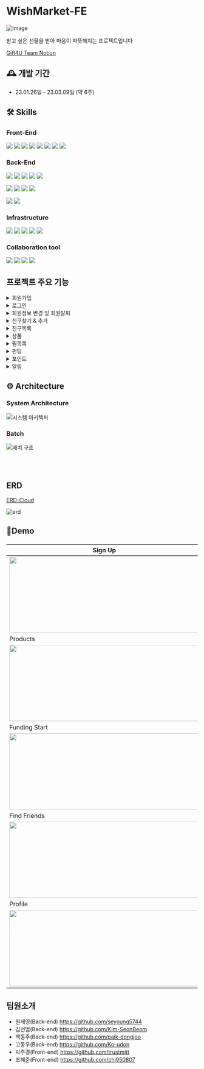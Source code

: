 # WishMarket-FE
![image](https://user-images.githubusercontent.com/113013495/224330528-670aded4-b5d6-4836-aa7d-9e053b43db52.png)


받고 싶은 선물을 받아 마음이 따뜻해지는 프로젝트입니다

[Gift4U Team Notion](https://www.notion.so/Gift4U-Gift-for-you-dc8c3ba1c8724c41b2a798699a92ac36)

## 🕰️ 개발 기간
* 23.01.26일 - 23.03.09일 (약 6주)

## 🛠️ Skills
### Front-End
<img src="https://img.shields.io/badge/react-61DAFB?style=for-the-badge&logo=react&logoColor=white"> <img src="https://img.shields.io/badge/TypeScript-3178C6?style=for-the-badge&logo=TypeScript&logoColor=white"> 
<img src="https://img.shields.io/badge/Vite-646CFF?style=for-the-badge&logo=Vite&logoColor=white"> <img src="https://img.shields.io/badge/Recoil-0075EB?style=for-the-badge"> <img src="https://img.shields.io/badge/React Router-CA4245?style=for-the-badge&logo=sasReact Routers&logoColor=white"> <img src="https://img.shields.io/badge/Axios-5A29E4?style=for-the-badge&logo=Axios&logoColor=white"> <img src="https://img.shields.io/badge/Scss-cc6699?style=for-the-badge&logo=sass&logoColor=white"> 
<img src="https://img.shields.io/badge/CSS Modules-c4c4c4?style=for-the-badge&logo=CSS Modules&logoColor=000000"> 



### Back-End

<img src="https://img.shields.io/badge/java-%23ED8B00.svg?style=for-the-badge&logo=java&logoColor=white">  <img src="https://img.shields.io/badge/spring boot-6DB33F?style=for-the-badge&logo=springboot&logoColor=white"> <img src="https://img.shields.io/badge/spring batch-6DB33F?style=for-the-badge&logo=springboot&logoColor=white"> <img src="https://img.shields.io/badge/spring security-6DB33F?style=for-the-badge&logo=spring security&logoColor=white"> <img src="https://img.shields.io/badge/gradle-2D4999?style=for-the-badge&logo=gradle&logoColor=white">

<img src="https://img.shields.io/badge/JPA-6DB33F?style=for-the-badge"> <img src="https://img.shields.io/badge/QueryDql-7957D5?style=for-the-badge&logo=QueryDql&logoColor=white"> <img src="https://img.shields.io/badge/mariaDB-003545?style=for-the-badge&logo=mariaDB&logoColor=white"> <img src="https://img.shields.io/badge/redis-DC382D?style=for-the-badge&logo=redis&logoColor=white"> 

<img src="https://img.shields.io/badge/JWT-black?style=for-the-badge&logo=JSON%20web%20tokens"> <img src="https://img.shields.io/badge/Server Sent Event-B5314C?style=for-the-badge&logo=net%20web%20tokens">

### Infrastructure
<img src="https://img.shields.io/badge/Docker-2496ED?style=for-the-badge&logo=Docker&logoColor=white"> <img src="https://img.shields.io/badge/Amazon EC2-FF9900?style=for-the-badge&logo=Amazon EC2&logoColor=white"> <img src="https://img.shields.io/badge/Amazon RDS-527FFF?style=for-the-badge&logo=Amazon RDS&logoColor=white"> <img src="https://img.shields.io/badge/Amazon S3-569A31.svg?style=for-the-badge&logo=Amazon S3&logoColor=white"> <img src="https://img.shields.io/badge/Git Action-181717.svg?style=for-the-badge&logo=Git&logoColor=white">


### Collaboration tool
<img src="https://img.shields.io/badge/Git-F05032?style=for-the-badge&logo=Git&logoColor=white"> <img src="https://img.shields.io/badge/notion-000000?style=for-the-badge&logo=notion&logoColor=white"> <img src="https://img.shields.io/badge/slack-4A154B?style=for-the-badge&logo=slack&logoColor=white"> <img src="https://img.shields.io/badge/GitHub-4A154B?style=for-the-badge&logo=GitHub&logoColor=white">

## 프로젝트 주요 기능
<details>
<summary> 회원가입</summary>
<div markdown="1">
<ul>
<li>이메일 중복 확인을 통해 유효한 이메일 주소가 있으면 회원 가입이 가능 </li>
<li>인증 코드 메일을 발송</li>
<li>인증 코드 만료 시간은 3분으로 redis를 통해 관리</li>
<li>회원가입 버튼 클릭 시 인증 코드 검사를 진행하며 정상 통과 시 회원가입이 진행</li>
</ul>
</div>
</details>
<details>
<summary> 로그인</summary>
<div markdown="1">
<ul>
<li>일반 로그인과 SNS 로그인은 JWT 토큰을 기반으로 관리</li>
<li>일반 로그인 : 로그인 성공 시 Access, Refresh Token을 발급하여 로그인 성공을 응답 (Refresh Token의 경우 Redis 를 이용하여 토큰 관리)</li>
<li>OAuth 로그인 : 네이버, 깃허브 계정을 통해 로그인
<ul>
<li>Front 에서 Authorization code 발급받아 Server 로 전달</li>
<li>Authorization code 를 받아 Access Token 및 유저 정보를 요청</li>
<li>응답받은 유저 정보로 Database 를 검색하여 회원 정보 생성 및 수정</li>
<li>로그인 성공 시 Access, Refresh Token을 발급하여 응답</li>
</ul>
</li>
</ul>
</div>
</details>
<details>
<summary> 회원정보 변경 및 회원탈퇴</summary>
<div markdown="1">
<ul>
<li>회원정보 수정
<ul>
<li>닉네임, 주소, 연락처, 프로필 이미지 변경 가능</li>
<li>일반 로그인 사용자와 OAuth 로그인 사용자는 동일한 항목에 대해 정보 변경 가능</li>
<li>OAuth 로그인 사용자는 해당 사이트 계정에서 이름, 프로필이 변경된 경우 자동 적용</li>
</ul>
</li>
<li>회원탈퇴
<ul>
<li>사용자는 회원탈퇴 버튼을 통해 안내사항을 확인 후 탈퇴가능</li>
<li>탈퇴 시 Database 에 등록된 사용자 관련 정보는 모두 삭제</li>
<li>탈퇴 후 사용자는 해당 계정으로 다시 로그인 불가능</li>
</ul>
</li>
</li>
<li>비밀번호 분실 시 비밀번호 변경
<ul>
<li>일반 로그인으로 회원가입한 유저의 경우 비밀번호 분실 시 비밀번호를 변경 가능</li>
<li>가입했던 이메일로 발송된 인증코드를 통해 가입한 계정에 대한 인증을 받고, 변경하고자 하는 비밀번호를 입력하여 비밀번호를 변경</li>
<li>Oauth 로그인 사용자는 이용 불가능</li>
</ul>
</li>
</ul>
</div>
</details>
<details>
<summary> 친구찾기 & 추가</summary>
<div markdown="1">
<ul>
<li>email, name, nickname 타입을 기반으로 회원가입된 전체 유저 목록을 검색</li>
<li>검색 전 인기 유저 추천</li>
<li>검색 후 기준에 맞는 검색 결과가 있으면 검색 결과
<ul>
<li>이미 친구인 경우 친구 삭제 버튼</li>
<li>친구가 아닌 경우 친구 추가 버튼</li>
</ul>
</li>
</li>
<li>검색 결과가 없으면 “검색 결과가 없습니다.” 텍스트 띄움</li>
<li>친구 기능은 단방향으로 추가 가능, 별도의 수락 없음
<ul>
<li>일반 로그인으로 회원가입한 유저의 경우 비밀번호 분실 시 비밀번호를 변경 가능</li>
</ul>
</li>
</ul>
</div>
</details>
<details>
<summary> 친구목록</summary>
<div markdown="1">
<ul>
<li>Access Token을 기반으로 로그인한 유저를 판단하여 해당 유저의 친구 목록을 조회</li>
<li>친구 리스트 hover 시에 삭제 버튼 노출</li>
<li>삭제 버튼 이외 영역 클릭 시 친구의 펀딩 내역, 찜 목록 확인 가능</li>
<li>비로그인 상태에서 클릭하면 로그인 페이지로 연결</li>
</ul>
</div>
</details>
<details>
<summary> 상품</summary>
<div markdown="1">
<ul>
<li>상품 조회 기능
<ul>
<li>카테고리별(의류, 가전제품, 완구, 전자기기, 장신구, 가구, 기타 ) 상품 조회가 가능</li>
<li>매일 바뀌는 오늘의 베스트 상품을 메인 페이지에서 확인 가능</li>
</ul>
</li>
<li>상품 추가 기능
<ul>
<li>(관리자 페이지) 에서 상품 데이터를 추가</li>
</ul>
</li>
<li>기타
<ul>
<li>베스트 상품 데이터는 매일 새벽 2시에 상품의 추천수를 기준으로 업데이트</li>
</ul>
</li>
<li>상품검색
<ul>
<li>Parameter로 전달된 Keyword로 상품을 검색</li>
<li>페이징처리로 한번에 전달되는 상품개수를 제한</li>
</ul>
</li>
</li>
<li>상품 상세정보 조회
<ul>
<li>URL 경로로 전달된 ProductId로 해당 상품에 대한 상세정보 조회</li>
</ul>
</li>
<li>상품 리뷰 조회
<ul>
<li>Parameter로 전달된 ProductId로 해당 상품 리뷰 조회</li>
<li>페이징처리로 한번에 전달되는 상품개수를 제한</li>
</ul>
</li>
</ul>
</div>
</details>
<details>
<summary> 찜목록</summary>
<div markdown="1">
<ul>
<li>찜목록 추가
<ul>
<li>사용자는 원하는 상품을 본인의 찜목록에 자유롭게 추가</li>
</ul>
</li>
<li>찜목록 조회
<ul>
<li>찜목록에 추가한 상품을 조회</li>
<li>친구의 찜목록을 조회하여 친구가 무슨 상품을 좋아하는지 확인 가능</li>
</ul>
</li>
<li>찜목록 삭제
<ul>
<li>찜목록에 추가한 상품은 삭제 가능</li>
</ul>
</li>
</ul>
</div>
</details>
<details>
<summary> 펀딩</summary>
<div markdown="1">
<ul>
<li>펀딩 시작
<ul>
<li>사용자는 원하는 상품, 펀딩 기간, 금액, 펀딩을 받을 대상자를 선택해 펀딩을 시작</li>
<li>사용자는 다른 유저들이 진행중인 펀딩에 추가로 참여</li>
</ul>
</li>
<li>펀딩 조회
<ul>
<li>사용자는 본인이 참여한(시작한) 펀딩목록을 조회</li>
<li>사용자는 본인이 대상자인 펀딩목록을 조회</li>
<li>친구가 참여한 펀딩목록을 조회</li>
<li>메인 페이지에서 인기유저(인플루언서) 유저를 대상으로 진행중인 펀딩들을 조회</li>
</ul>
</li>
<li>펀딩 상세정보 조회
<ul>
<li>펀딩에 참여한 사람들의 수, 유저, 내가 펀딩한 금액, 남은 금액 등 상세정보를 조회</li>
</ul>
</li>
<li>펀딩이 완료된 대상자는 주소와 후기(코멘트)를 남겨 펀딩상품 수령</li>
</ul>
</div>
</details>
<details>
<summary> 포인트</summary>
<div markdown="1">
<ul>
<li>포인트 충전
<ul>
<li>Access Token으로 전달된 UserId로 본인의 포인트를 10000증가</li>
</ul>
</ul>
</div>
</details>
<details>
<summary> 알림</summary>
<div markdown="1">
<ul>
<li>알림 조회
<ul>
<li>Access Token에 포함된 UserId로 본인의 알림목록 조회</li>
</ul>
</li>
<li>알림 읽음
<ul>
<li>URL경로로 전달된 AlarmId로 해당 알람을 읽음 처리</li>
</ul>
</li>
<li>알림 삭제
<ul>
<li>URL경로로 전달된 AlarmId로 해당 알람을 삭제</li>
</ul>
</li>
<li>SSE 기능
<ul>
<li>Access Token으로 전달된 UserId로 본인에 대한 알림이 발생할때 실시간으로 서버에서 알림을 보냄</li>
<li>본인에 대한 읽지 않은 알림개수에 변화가 있을때 실시간으로 서버에서 알림을 보냄</li>
</ul>
</li>
<li>Badge알림
<ul>
<li>Access Token에 포함된 UserId로 본인의 읽지 않은 알림의 개수를 조회</li>
</ul>
</li>
</ul>
</div>
</details>


## ⚙️ Architecture
### System Architecture
![시스템 아키텍처](https://user-images.githubusercontent.com/79897135/224329187-51fa48a5-2d51-44b7-9d0b-144f67ca6026.png)




### Batch
![배치 구조](https://user-images.githubusercontent.com/79897135/224329205-44fe09be-1f77-4807-b2c9-4d2be27f0e67.png)

<br><br>

## ERD
[ERD-Cloud](https://www.erdcloud.com/d/vLR6JdRk3a6ZdrRhL)

![erd](https://user-images.githubusercontent.com/79897135/224329255-8a880e52-f79c-459a-b033-a7da57703759.png)

## 🚀Demo
###
|Sign Up|Log In|
|---|---|
|<img src ="https://user-images.githubusercontent.com/111720709/224335202-39ea9f53-863d-427c-9174-a4e83dc4508f.gif" width="500" height="200"/>|<img src ="https://user-images.githubusercontent.com/111720709/224335433-2ba00579-dff6-4d9e-b11f-62a9cd6a4061.gif" width="500" height="200"/>|
|Products|Wish List|
|<img src ="https://user-images.githubusercontent.com/111720709/224335558-ece03f08-f32c-4080-ba8c-bc51d77085e2.gif" width="500" height="200"/>|<img src ="https://user-images.githubusercontent.com/111720709/224335682-6260aa67-9ad1-4a8f-9d91-15122d5a717a.gif" width="500" height="200"/>|
|Funding Start|Funding Attend|
|<img src ="https://user-images.githubusercontent.com/111720709/224335787-d9ff230d-dd66-4d09-838d-5feaef37d5fd.gif" width="500" height="200"/>|<img src ="https://user-images.githubusercontent.com/111720709/224335804-e45be96a-e575-41c2-bc22-aeeab5fd4620.gif" width="500" height="200"/>|
|Find Friends|Friends List|
|<img src ="https://user-images.githubusercontent.com/111720709/224335947-f2aece9e-b356-4534-8cd4-4dd280f913ce.gif" width="500" height="200"/>|<img src ="https://user-images.githubusercontent.com/111720709/224335958-7ed7a245-f8d2-4b08-b86b-eb8ee26c1afe.gif" width="500" height="200"/>|
|Profile|Gift|
|<img src ="https://user-images.githubusercontent.com/111720709/224336125-fcaa770a-b23d-462f-b0e8-37bfeeed67d4.gif" width="500" height="200"/>|<img src ="https://user-images.githubusercontent.com/111720709/224336116-7ba29de9-b1d7-43c6-8ad6-fde5df684599.gif" width="500" height="200"/>|




## 팀원소개
- 원세영(Back-end) https://github.com/seyoung5744
- 김선범(Back-end) https://github.com/Kim-SeonBeom
- 백동주(Back-end) https://github.com/paik-dongjoo
- 고동우(Back-end) https://github.com/Ko-udon
- 박주경(Front-end) https://github.com/trustmitt
- 조혜준(Front-end) https://github.com/chj950807
